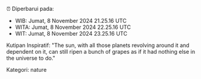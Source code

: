⏰ Diperbarui pada:
- WIB: Jumat, 8 November 2024 21.25.16 UTC
- WITA: Jumat, 8 November 2024 22.25.16 UTC
- WIT: Jumat, 8 November 2024 23.25.16 UTC

Kutipan Inspiratif:
"The sun, with all those planets revolving around it and dependent on it, can still ripen a bunch of grapes as if it had nothing else in the universe to do."


Kategori: nature

